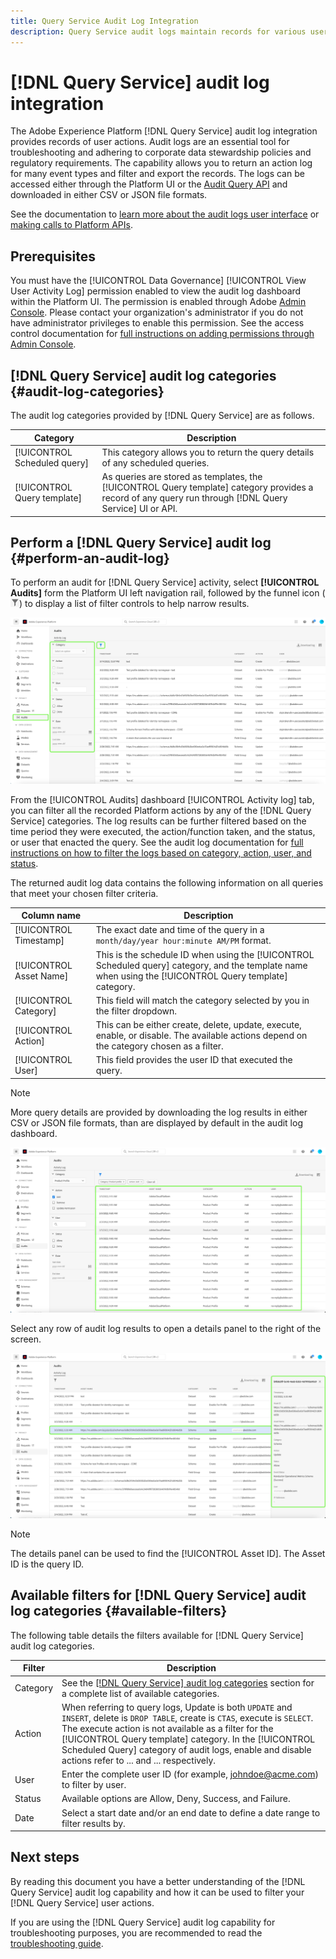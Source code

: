```yaml
---
title: Query Service Audit Log Integration
description: Query Service audit logs maintain records for various user actions to form an audit trail for troubleshooting issues or adhering to corporate data stewardship policies and regulatory requirements. This tutorial provides an overview of the audit log features specific to Query Service.
---
```

# [!DNL Query Service] audit log integration

The Adobe Experience Platform [!DNL Query Service] audit log integration provides records of user actions. Audit logs are an essential tool for troubleshooting and adhering to corporate data stewardship policies and regulatory requirements. The capability allows you to return an action log for many event types and filter and export the records. The logs can be accessed either through the Platform UI or the [Audit Query API](https://www.adobe.io/experience-platform-apis/references/audit-query/) and downloaded in either CSV or JSON file formats.

See the documentation to [learn more about the audit logs user interface](../landing/governance-privacy-security/audit-logs/overview.md) or [making calls to Platform APIs](../landing/api-guide.md). 

## Prerequisites

You must have the [!UICONTROL Data Governance] [!UICONTROL View User Activity Log] permission enabled to view the audit log dashboard within the Platform UI. The permission is enabled through Adobe [Admin Console](https://adminconsole.adobe.com/). Please contact your organization's administrator if you do not have administrator privileges to enable this permission. See the access control documentation for [full instructions on adding permissions through Admin Console](../access-control/home.md). 

## [!DNL Query Service] audit log categories {#audit-log-categories}

The audit log categories provided by [!DNL Query Service] are as follows.

| Category | Description |
|---|---|
| [!UICONTROL Scheduled query] | This category allows you to return the query details of any scheduled queries. |
| [!UICONTROL Query template] | As queries are stored as templates, the [!UICONTROL Query template] category provides a record of any query run through [!DNL Query Service] UI or API. |

## Perform a [!DNL Query Service] audit log {#perform-an-audit-log}

To perform an audit for [!DNL Query Service] activity, select **[!UICONTROL Audits]** form the Platform UI left navigation rail, followed by the funnel icon (![A filter icon.](./images/audit-log/filter.png)) to display a list of filter controls to help narrow results.

![The Platform UI audit log dashboard with Audits in the left navigation and filter controls highlighted.](./images/audit-log/filter-controls.png)

From the [!UICONTROL Audits] dashboard [!UICONTROL Activity log] tab, you can filter all the recorded Platform actions by any of the [!DNL Query Service] categories. The log results can be further filtered based on the time period they were executed, the action/function taken, and the status, or user that enacted the query. See the audit log documentation for [full instructions on how to filter the logs based on category, action, user, and status](../landing/governance-privacy-security/audit-logs/overview.md#managing-audit-logs-in-the-ui).

The returned audit log data contains the following information on all queries that meet your chosen filter criteria.

| Column name  | Description |
|---|---|
| [!UICONTROL Timestamp] | The exact date and time of the query in a `month/day/year hour:minute AM/PM` format.  |
| [!UICONTROL Asset Name] | This is the schedule ID when using the [!UICONTROL Scheduled query] category, and the template name when using the [!UICONTROL Query template] category.  |
| [!UICONTROL Category] | This field will match the category selected by you in the filter dropdown.  |
| [!UICONTROL Action] |  This can be either create, delete, update, execute, enable, or disable. The available actions depend on the category chosen as a filter. |
| [!UICONTROL User] | This field provides the user ID that executed the query. | 

>[!NOTE]
>
>More query details are provided by downloading the log results in either CSV or JSON file formats, than are displayed by default in the audit log dashboard.

![The Audits dashboard with the filtered activity log highlighted.](./images/audit-log/filtered-activity.png)

<!-- In the Scheduled Query category of audit logs, what are the 'enable' and 'disable' actions in SQL?  -->
<!-- What populates the Asset name column in the audit log results? -->
<!-- What do the Status filters mean (Allow, Deny, Success, and Failure)? -->
<!-- Are there any limitations to filtering by date? -->

Select any row of audit log results to open a details panel to the right of the screen.

![Audits dashboard Activity log tab with the details panel highlighted.](./images/audit-log/details-panel.png)

>[!NOTE]
>
>The details panel can be used to find the [!UICONTROL Asset ID]. The Asset ID is the query ID.

## Available filters for [!DNL Query Service] audit log categories {#available-filters}

The following table details the filters available for [!DNL Query Service] audit log categories.

| Filter  | Description |
|---|---|
| Category | See the [[!DNL Query Service] audit log categories](#audit-log-categories) section for a complete list of available categories. |
| Action | When referring to query logs, Update is both `UPDATE` and `INSERT`, delete is `DROP TABLE`, create is `CTAS`, execute is `SELECT`. The execute action is not available as a filter for the [!UICONTROL Query template] category. In the [!UICONTROL Scheduled Query] category of audit logs, enable and disable actions refer to ... and ... respectively. |
| User | Enter the complete user ID (for example, johndoe@acme.com) to filter by user. |
| Status | Available options are Allow, Deny, Success, and Failure. |
| Date  | Select a start date and/or an end date to define a date range to filter results by. |

## Next steps

By reading this document you have a better understanding of the [!DNL Query Service] audit log capability and how it can be used to filter your [!DNL Query Service] user actions.

If you are using the [!DNL Query Service] audit log capability for troubleshooting purposes, you are recommended to read the [troubleshooting guide](./troubleshooting-guide.md).  
